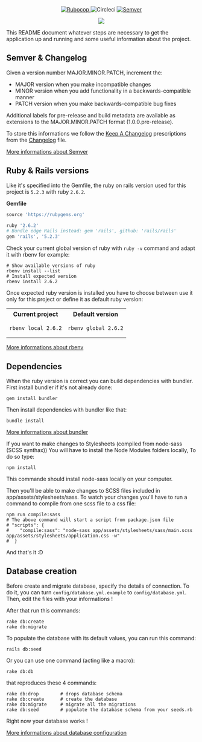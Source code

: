 <div align="center">
  <a href="https://github.com/bbatsov/ruby-style-guide">
    <img src="https://img.shields.io/badge/guideline-rubocop-blue.svg?longCache=true&style=flat" alt="Rubocop" />
  </a>

  <img src="https://circleci.com/gh/Kercode/tutti_gruppi/tree/develop.svg?style=svg" alt="Circleci" />

  <a href="https://semver.org/spec/v2.0.0.html">
    <img src="https://img.shields.io/badge/Semver-2.0.0-brightgreen.svg" alt="Semver" />
  </a>

  <a href="https://codeclimate.com/github/Kercode/tutti_gruppi/maintainability"><img src="https://api.codeclimate.com/v1/badges/f69f54a9bebccb345abe/maintainability" /></a>
</div>

This README document whatever steps are necessary to get the application up and running and some useful information about the project.

## Semver & Changelog

Given a version number MAJOR.MINOR.PATCH, increment the:

- MAJOR version when you make incompatible changes
- MINOR version when you add functionality in a backwards-compatible manner
- PATCH version when you make backwards-compatible bug fixes

Additional labels for pre-release and build metadata are available as extensions to the MAJOR.MINOR.PATCH format (1.0.0.pre-release).

To store this informations we follow the [Keep A Changelog](https://keepachangelog.com/en/1.0.0/) prescriptions from the [Changelog](CHANGELOG.md) file.

[More informations about Semver](https://semver.org/spec/v2.0.0.html)

## Ruby & Rails versions

Like it's specified into the Gemfile, the ruby on rails version used for this project is `5.2.3` with ruby `2.6.2`.

**Gemfile**

```ruby
source 'https://rubygems.org'

ruby '2.6.2'
# Bundle edge Rails instead: gem 'rails', github: 'rails/rails'
gem 'rails', '5.2.3'
```

Check your current global version of ruby with `ruby -v` command and adapt it with rbenv for example:

```shell
# Show available versions of ruby
rbenv install --list
# Install expected version
rbenv install 2.6.2
```

Once expected ruby version is installed you have to choose between use it only for this project or define it as default ruby version:

<table>
  <tr>
    <th>Current project</th>
    <th>Default version</th>
  </tr>
  <tr>
    <td>
      <pre class="code highlight js-syntax-highlight sh monokai" v-pre="true"><code>rbenv local 2.6.2</code></pre>
    </td>
    <td>
      <pre class="code highlight js-syntax-highlight sh monokai" v-pre="true"><code>rbenv global 2.6.2</code></pre>
    </td>
  </tr>
</table>

[More informations about rbenv](https://github.com/rbenv/rbenv)

## Dependencies

When the ruby version is correct you can build dependencies with bundler.
First install bundler if it's not already done:

```shell
gem install bundler
```

Then install dependencies with bundler like that:

```shell
bundle install
```
[More informations about bundler](http://bundler.io/)

If you want to make changes to Stylesheets (compiled from node-sass (SCSS synthax)) You will have to install the Node Modules folders locally, To do so type:
```shell
npm install
```
This commande should install node-sass locally on your computer.

Then you'll be able to make changes to SCSS files included in app/assets/stylesheets/sass.
To watch your changes you'll have to run a command to compile from one scss file to a css file:

```shell
npm run compile:sass 
# The above command will start a script from package.json file
# "scripts": {
#    "compile:sass": "node-sass app/assets/stylesheets/sass/main.scss app/assets/stylesheets/application.css -w"
#  }
```
And that's it :D

## Database creation

Before create and migrate database, specify the details of connection.
To do it, you can turn `config/database.yml.example` to `config/database.yml`.
Then, edit the files with your informations !

After that run this commands:

```shell
rake db:create
rake db:migrate
```

To populate the database with its default values, you can run this command:

```shell
rails db:seed
```

Or you can use one command (acting like a macro):

```shell
rake db:db
```
that reproduces these 4 commands:
```shell
rake db:drop        # drops database schema
rake db:create      # create the database
rake db:migrate     # migrate all the migrations
rake db:seed        # populate the database schema from your seeds.rb
```
Right now your database works !


[More informations about database configuration](http://guides.rubyonrails.org/configuring.html#configuring-a-database)
